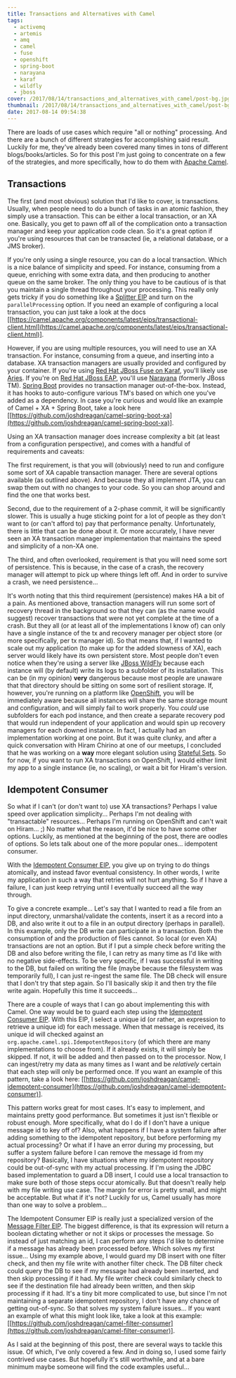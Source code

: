 ```yaml
---
title: Transactions and Alternatives with Camel
tags:
  - activemq
  - artemis
  - amq
  - camel
  - fuse
  - openshift
  - spring-boot
  - narayana
  - karaf
  - wildfly
  - jboss
cover: /2017/08/14/transactions_and_alternatives_with_camel/post-bg.jpg
thumbnail: /2017/08/14/transactions_and_alternatives_with_camel/post-bg.jpg
date: 2017-08-14 09:54:38
---
```



There are loads of use cases which require "all or nothing" processing. And there are a bunch of different strategies for accomplishing said result. Luckily for me, they've already been covered many times in tons of different blogs/books/articles. So for this post I'm just going to concentrate on a few of the strategies, and more specifically, how to do them with [Apache Camel](http://camel.apache.org/).<!-- more -->

## Transactions

The first (and most obvious) solution that I'd like to cover, is transactions. Usually, when people need to do a bunch of tasks in an atomic fashion, they simply use a transaction. This can be either a local transaction, or an XA one. Basically, you get to pawn off all of the complication onto a transaction manager and keep your application code clean. So it's a great option if you're using resources that can be transacted (ie, a relational database, or a JMS broker).

If you're only using a single resource, you can do a local transaction. Which is a nice balance of simplicity and speed. For instance, consuming from a queue, enriching with some extra data, and then producing to another queue on the same broker. The only thing you have to be cautious of is that you maintain a single thread throughout your processing. This really only gets tricky if you do something like a [Splitter EIP](https://camel.apache.org/components/latest/eips/split-eip.html) and turn on the `parallelProcessing` option. If you need an example of configuring a local transaction, you can just take a look at the docs [[https://camel.apache.org/components/latest/eips/transactional-client.html](https://camel.apache.org/components/latest/eips/transactional-client.html)].

However, if you are using multiple resources, you will need to use an XA transaction. For instance, consuming from a queue, and inserting into a database. XA transaction managers are usually provided and configured by your container. If you're using [Red Hat JBoss Fuse on Karaf](https://developers.redhat.com/products/fuse/overview/), you'll likely use [Aries](http://aries.apache.org/). If you're on [Red Hat JBoss EAP](https://developers.redhat.com/products/eap/overview/), you'll use [Narayana](http://narayana.io/) (formerly JBoss TM). [Spring Boot](https://projects.spring.io/spring-boot/) provides no transaction manager out-of-the-box. Instead, it has hooks to auto-configure various TM's based on which one you've added as a dependency. In case you're curious and would like an example of Camel + XA + Spring Boot, take a look here [[https://github.com/joshdreagan/camel-spring-boot-xa](https://github.com/joshdreagan/camel-spring-boot-xa)].

Using an XA transaction manager does increase complexity a bit (at least from a configuration perspective), and comes with a handful of requirements and caveats:

The first requirement, is that you will (obviously) need to run and configure some sort of XA capable transaction manager. There are several options available (as outlined above). And because they all implement JTA, you can swap them out with no changes to your code. So you can shop around and find the one that works best.

Second, due to the requirement of a 2-phase commit, it will be significantly slower. This is usually a huge sticking point for a lot of people as they don't want to (or can't afford to) pay that performance penalty. Unfortunately, there is little that can be done about it. Or more accurately, I have never seen an XA transaction manager implementation that maintains the speed and simplicity of a non-XA one.

The third, and often overlooked, requirement is that you will need some sort of persistence. This is because, in the case of a crash, the recovery manager will attempt to pick up where things left off. And in order to survive a crash, we need persistence...

It's worth noting that this third requirement (persistence) makes HA a bit of a pain. As mentioned above, transaction managers will run some sort of recovery thread in the background so that they can (as the name would suggest) recover transactions that were not yet complete at the time of a crash. But they all (or at least all of the implementations I know of) can only have a single instance of the tx and recovery manager per object store (or more specifically, per tx manager id). So that means that, if I wanted to scale out my application (to make up for the added slowness of XA), each server would likely have its own persistent store. Most people don't even notice when they're using a server like [JBoss WildFly](http://wildfly.org/) because each instance will (by default) write its logs to a subfolder of its installation. This can be (in my opinion) __very__ dangerous because most people are unaware that that directory should be sitting on some sort of resilient storage. If, however, you're running on a platform like [OpenShift](https://www.openshift.com/), you will be immediately aware because all instances will share the same storage mount and configuration, and will simply fail to work properly. You _could_ use subfolders for each pod instance, and then create a separate recovery pod that would run independent of your application and would spin up recovery managers for each downed instance. In fact, I actually had an implementation working at one point. But it was quite clunky, and after a quick conversation with Hiram Chirino at one of our meetups, I concluded that he was working on a __way__ more elegant solution using [Stateful Sets](https://kubernetes.io/docs/concepts/workloads/controllers/statefulset/). So for now, if you want to run XA transactions on OpenShift, I would either limit my app to a single instance (ie, no scaling), or wait a bit for Hiram's version.

## Idempotent Consumer

So what if I can't (or don't want to) use XA transactions? Perhaps I value speed over application simplicity... Perhaps I'm not dealing with "transactable" resources... Perhaps I'm running on OpenShift and can't wait on Hiram... ;) No matter what the reason, it'd be nice to have some other options. Luckily, as mentioned at the beginning of the post, there are oodles of options. So lets talk about one of the more popular ones... idempotent consumer.

With the [Idempotent Consumer EIP](http://www.enterpriseintegrationpatterns.com/patterns/messaging/IdempotentReceiver.html), you give up on trying to do things atomically, and instead favor eventual consistency. In other words, I write my application in such a way that retries will not hurt anything. So if I have a failure, I can just keep retrying until I eventually succeed all the way through.

To give a concrete example... Let's say that I wanted to read a file from an input directory, unmarshal/validate the contents, insert it as a record into a DB, and also write it out to a file in an output directory (perhaps in parallel). In this example, only the DB write can participate in a transaction. Both the consumption of and the production of files cannot. So local (or even XA) transactions are not an option. But if I put a simple check before writing the DB and also before writing the file, I can retry as many time as I'd like with no negative side-effects. To be very specific, if I was successful in writing to the DB, but failed on writing the file (maybe because the filesystem was temporarily full), I can just re-ingest the same file. The DB check will ensure that I don't try that step again. So I'll basically skip it and then try the file write again. Hopefully this time it succeeds...

There are a couple of ways that I can go about implementing this with Camel. One way would be to guard each step using the [Idempotent Consumer EIP](https://camel.apache.org/components/latest/eips/idempotentConsumer-eip.html). With this EIP, I select a unique id (or rather, an expression to retrieve a unique id) for each message. When that message is received, its unique id will checked against an `org.apache.camel.spi.IdempotentRepository` (of which there are many implementations to choose from). If it already exists, it will simply be skipped. If not, it will be added and then passed on to the processor. Now, I can ingest/retry my data as many times as I want and be _relatively_ certain that each step will only be performed once. If you want an example of this pattern, take a look here: [[https://github.com/joshdreagan/camel-idempotent-consumer](https://github.com/joshdreagan/camel-idempotent-consumer)].

This pattern works great for most cases. It's easy to implement, and maintains pretty good performance. But sometimes it just isn't flexible or robust enough. More specifically, what do I do if I don't have a unique message id to key off of? Also, what happens if I have a system failure after adding something to the idempotent repository, but before performing my actual processing? Or what if I have an error during my processing, but suffer a system failure before I can remove the message id from my repository? Basically, I have situations where my idempotent repository could be out-of-sync with my actual processing. If I'm using the JDBC based implementation to guard a DB insert, I could use a local transaction to make sure both of those steps occur atomically. But that doesn't really help with my file writing use case. The margin for error is pretty small, and might be acceptable. But what if it's not? Luckily for us, Camel usually has more than one way to solve a problem...

The Idempotent Consumer EIP is really just a specialized version of the [Message Filter EIP](https://camel.apache.org/components/latest/eips/filter-eip.html). The biggest difference, is that its expression will return a boolean dictating whether or not it skips or processes the message. So instead of just matching an id, I can perform any steps I'd like to determine if a message has already been processed before. Which solves my first issue... Using my example above, I would guard my DB insert with one filter check, and then my file write with another filter check. The DB filter check could query the DB to see if my message had already been inserted, and then skip processing if it had. My file writer check could similarly check to see if the destination file had already been written, and then skip processing if it had. It's a tiny bit more complicated to use, but since I'm not maintaining a separate idempotent repository, I don't have any chance of getting out-of-sync. So that solves my system failure issues... If you want an example of what this might look like, take a look at this example: [[https://github.com/joshdreagan/camel-filter-consumer](https://github.com/joshdreagan/camel-filter-consumer)].

As I said at the beginning of this post, there are several ways to tackle this issue. Of which, I've only covered a few. And in doing so, I used some fairly contrived use cases. But hopefully it's still worthwhile, and at a bare minimum maybe someone will find the code examples useful...
